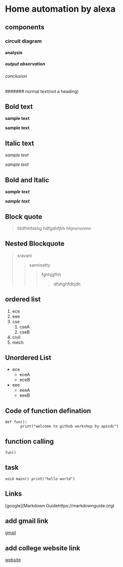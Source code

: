 # Home automation by alexa
## components
### circuit diagram
#### analysis
##### output observation
###### conclusion
####### normal text(not a heading)
## Bold text
**sample text**

__sample text__
## Italic text
*sample text*

_sample text_
## Bold and Italic
**_sample text_**

__*sample text*__
## Block quote
> fddfhhfskhg
hdfgdhfjhh
hhjnvnvnmn
## Nested Blockquote
> sravani
>> sannisetty 
>>> fghhjgfhh
>>>> dfshghfdhjdh
## ordered list
1. ece
2. eee
3. cse
    1. cseA
    2. cseB
4. civil
5. mech
## Unordered List
- ece
     + eceA
     + eceB
 - eee
      + eeeA
      + eeeB
 ## Code of function defination
 ```
 def fun():
        print("welcome to github workshop by apssdc")
  ```
## function calling
`
fun()
`
## task
`
void main()
        print("hello world")
`
## Links
[google](Markdown Guidehttps://markdownguide.org)

## add gmail link
[gmail](svsravani@22gmail.com)
## add college website link
[website](www.kits.com)
